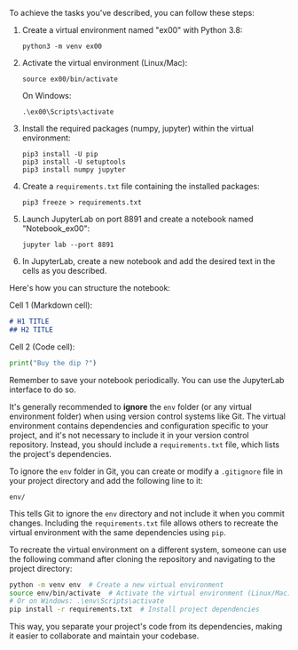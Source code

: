To achieve the tasks you've described, you can follow these steps:

1. Create a virtual environment named "ex00" with Python 3.8:
   ```
   python3 -m venv ex00
   ```

2. Activate the virtual environment (Linux/Mac):
   ```
   source ex00/bin/activate
   ```

   On Windows:
   ```
   .\ex00\Scripts\activate
   ```

3. Install the required packages (numpy, jupyter) within the virtual environment:
   ```
   pip3 install -U pip
   pip3 install -U setuptools
   pip3 install numpy jupyter
   ```

4. Create a `requirements.txt` file containing the installed packages:
   ```
   pip3 freeze > requirements.txt
   ```

5. Launch JupyterLab on port 8891 and create a notebook named "Notebook_ex00":
   ```
   jupyter lab --port 8891
   ```

6. In JupyterLab, create a new notebook and add the desired text in the cells as you described.

Here's how you can structure the notebook:

Cell 1 (Markdown cell):
```markdown
# H1 TITLE
## H2 TITLE
```

Cell 2 (Code cell):
```python
print("Buy the dip ?")
```

Remember to save your notebook periodically. You can use the JupyterLab interface to do so.

It's generally recommended to **ignore** the `env` folder (or any virtual environment folder) when using version control systems like Git. The virtual environment contains dependencies and configuration specific to your project, and it's not necessary to include it in your version control repository. Instead, you should include a `requirements.txt` file, which lists the project's dependencies.

To ignore the `env` folder in Git, you can create or modify a `.gitignore` file in your project directory and add the following line to it:

```
env/
```

This tells Git to ignore the `env` directory and not include it when you commit changes. Including the `requirements.txt` file allows others to recreate the virtual environment with the same dependencies using `pip`.

To recreate the virtual environment on a different system, someone can use the following command after cloning the repository and navigating to the project directory:

```bash
python -m venv env  # Create a new virtual environment
source env/bin/activate  # Activate the virtual environment (Linux/Mac)
# Or on Windows: .\env\Scripts\activate
pip install -r requirements.txt  # Install project dependencies
```

This way, you separate your project's code from its dependencies, making it easier to collaborate and maintain your codebase.